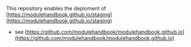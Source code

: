 This repository enables the deploment of 
[https://modulehandbook.github.io/staging](https://modulehandbook.github.io/staging)

- see [https://github.com/modulehandbook/modulehandbook.github.io](https://github.com/modulehandbook/modulehandbook.github.io)
